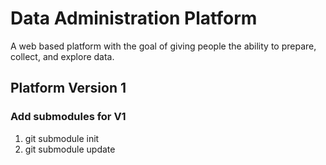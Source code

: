 # Data Administration Platform
A web based platform with the goal of giving people the ability to prepare, collect, and explore data.

## Platform Version 1
### Add submodules for V1
1. git submodule init
2. git submodule update